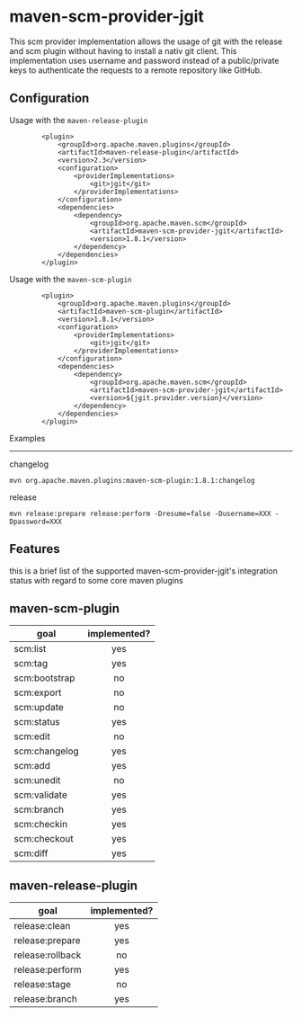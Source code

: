 maven-scm-provider-jgit
===

This scm provider implementation allows the usage of git with the release and scm plugin without having to install a nativ git client. 
This implementation uses username and password instead of a public/private keys to authenticate the requests to a remote repository like GitHub.

Configuration
---

Usage with the `maven-release-plugin`

			<plugin>
				<groupId>org.apache.maven.plugins</groupId>
				<artifactId>maven-release-plugin</artifactId>
				<version>2.3</version>
				<configuration>
					<providerImplementations>
						<git>jgit</git>
					</providerImplementations>
				</configuration>
				<dependencies>
					<dependency>
						<groupId>org.apache.maven.scm</groupId>
						<artifactId>maven-scm-provider-jgit</artifactId>
						<version>1.8.1</version>
					</dependency>
				</dependencies>
			</plugin>

Usage with the `maven-scm-plugin`

			<plugin>
				<groupId>org.apache.maven.plugins</groupId>
				<artifactId>maven-scm-plugin</artifactId>
				<version>1.8.1</version>
				<configuration>
					<providerImplementations>
						<git>jgit</git>
					</providerImplementations>
				</configuration>
				<dependencies>
					<dependency>
						<groupId>org.apache.maven.scm</groupId>
						<artifactId>maven-scm-provider-jgit</artifactId>
						<version>${jgit.provider.version}</version>
					</dependency>
				</dependencies>
			</plugin>
			
Examples
____
changelog

	mvn org.apache.maven.plugins:maven-scm-plugin:1.8.1:changelog
	
release

	mvn release:prepare release:perform -Dresume=false -Dusername=XXX -Dpassword=XXX

	

			
			
Features
---

this is a brief list of the supported maven-scm-provider-jgit's integration status with regard to some core maven plugins


maven-scm-plugin
---

| goal        | implemented?|
| ------------- |:-------------:|
| scm:list | yes | 
| scm:tag | yes | 
| scm:bootstrap | no |  
| scm:export | no |  	
| scm:update | no |  	
| scm:status | yes | 
| scm:edit | no |  	
| scm:changelog | yes |  	
| scm:add | yes |  	
| scm:unedit | no |  	
| scm:validate | yes |  	
| scm:branch | yes |  	
| scm:checkin | yes |  	
| scm:checkout | yes |  	
| scm:diff | yes | 

maven-release-plugin
---

| goal        | implemented?|
| ------------- |:-------------:|
| release:clean | yes |  	
| release:prepare | yes |  	
| release:rollback | no |  	
| release:perform | yes |  	
| release:stage | no |  	
| release:branch | yes |  	